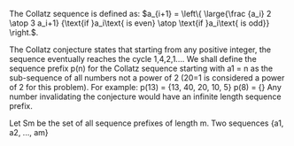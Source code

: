 

The Collatz sequence is defined as:
$a_{i+1} = \left\{  \large{\frac {a_i} 2 \atop 3 a_i+1} {\text{if }a_i\text{ is even} \atop \text{if }a_i\text{ is odd}} \right.$.


The Collatz conjecture states that starting from any positive integer, the sequence eventually reaches the cycle 1,4,2,1....
We shall define the sequence prefix p(n) for the Collatz sequence starting with a1 = n as the sub-sequence of all numbers not a power of 2 (20=1 is considered a power of 2 for this problem). For example:
p(13) = {13, 40, 20, 10, 5} 
p(8) = {}
Any number invalidating the conjecture would have an infinite length sequence prefix.


Let Sm be the set of all sequence prefixes of length m. Two sequences {a1, a2, ..., am}